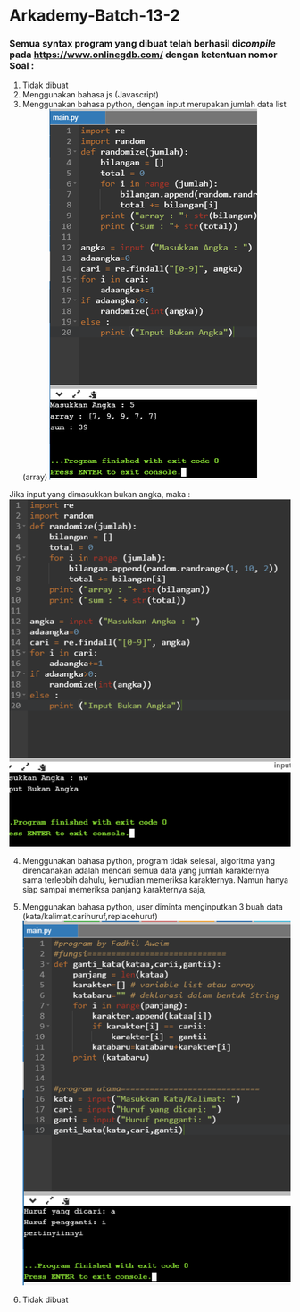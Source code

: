 # Arkademy-Batch-13-2
### Semua syntax program yang dibuat telah berhasil di*compile* pada https://www.onlinegdb.com/ dengan ketentuan nomor Soal :

1. Tidak dibuat
2. Menggunakan bahasa js (Javascript)
3. Menggunakan bahasa python, dengan input merupakan jumlah data list (array)
![Gambar](https://github.com/aweimngok/Arkademy-Batch-13-2/blob/master/runnomor3.png)

Jika input yang dimasukkan bukan angka, maka :
![Gambar](https://github.com/aweimngok/Arkademy-Batch-13-2/blob/master/runnomor3false.png)

4. Menggunakan bahasa python, program tidak selesai, algoritma yang direncanakan adalah mencari semua data yang jumlah karakternya sama terlebbih dahulu, kemudian memeriksa karakternya. Namun hanya siap sampai memeriksa panjang karakternya saja,
5. Menggunakan bahasa python, user diminta menginputkan 3 buah data (kata/kalimat,carihuruf,replacehuruf)
![Gambar](https://github.com/aweimngok/Arkademy-Batch-13-2/blob/master/runnomor5.png)

6. Tidak dibuat
